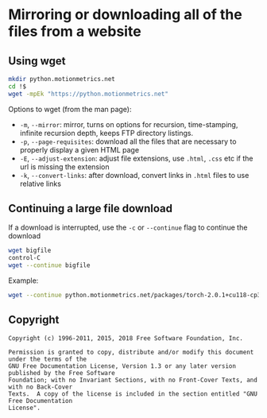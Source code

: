 # Mirroring or downloading all of the files from a website

## Using wget

```bash
mkdir python.motionmetrics.net
cd !$
wget -mpEk "https://python.motionmetrics.net"
```

Options to wget (from the man page):
 - `-m`, `--mirror`: mirror, turns on options for recursion, time-stamping, infinite
        recursion depth, keeps FTP directory listings.
 - `-p`, `--page-requisites`: download all the files that are necessary to properly
        display a given HTML page
 - `-E`, `--adjust-extension`: adjust file extensions, use `.html`, `.css` etc if the url
        is missing the extension
 - `-k`, `--convert-links`: after download, convert links in `.html` files to use relative links

## Continuing a large file download

If a download is interrupted, use the `-c` or `--continue` flag to continue the download

```bash
wget bigfile
control-C
wget --continue bigfile
```

Example:

```bash
wget --continue python.motionmetrics.net/packages/torch-2.0.1+cu118-cp310-cp310-linux_x86_64.whl
```

## Copyright

```
Copyright (c) 1996-2011, 2015, 2018 Free Software Foundation, Inc.

Permission is granted to copy, distribute and/or modify this document under the terms of the
GNU Free Documentation License, Version 1.3 or any later version published by the Free Software
Foundation; with no Invariant Sections, with no Front-Cover Texts, and with no Back-Cover
Texts.  A copy of the license is included in the section entitled "GNU Free Documentation
License".
```
